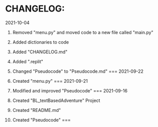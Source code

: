 CHANGELOG:
===
2021-10-04

1. Removed "menu.py" and moved code to a new file called "main.py"
2. Added dictionaries to code
3. Added "CHANGELOG.md"
4. Added ".replit"
5. Changed "Pseudocode" to "Pseudocode.md"
===
2021-09-22

1. Created "menu.py"
===
2021-09-21

1. Modified and improved "Pseudocode"
===
2021-09-16

1. Created "BL_textBasedAdventure" Project
2. Created "README.md"
3. Created "Pseudocode"
===